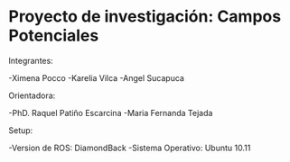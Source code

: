 # Proyecto de investigación: Campos Potenciales

Integrantes:

-Ximena Pocco
-Karelia Vilca
-Angel Sucapuca

Orientadora:

-PhD. Raquel Patiño Escarcina
-Maria Fernanda Tejada

Setup:

-Version de ROS: DiamondBack
-Sistema Operativo: Ubuntu 10.11

